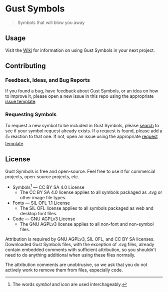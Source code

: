 # Gust Symbols

> Symbols that will blow you away

## Usage

Visit the [Wiki](https://github.com/CurbaiCode/Gust-Symbols/wiki/) for information on using Gust Symbols in your next project.

## Contributing

### Feedback, Ideas, and Bug Reports

If you found a bug, have feedback about Gust Symbols, or an idea on how to improve it, please open a new issue in this repo using the appropriate [issue template](https://github.com/CurbaiCode/Gust-Symbols/issues/new/choose/).

### Requesting Symbols

To request a new symbol to be included in Gust Symbols, please [search](https://github.com/CurbaiCode/Gust-Symbols/issues/) to see if your symbol request already exists. If a request is found, please add a 👍 reaction to that one. If not, open an issue using the appropriate [request template](https://github.com/CurbaiCode/Gust-Symbols/issues/new/choose/).

## License

Gust Symbols is free and open-source. Feel free to use it for commercial projects, open-source projects, etc.

 * Symbols[^1] — CC BY SA 4.0 License
   - The CC BY SA 4.0 license applies to all symbols packaged as .svg or other image file types.
 * Fonts — SIL OFL 1.1 License
   - The SIL OFL license applies to all symbols packaged as web and desktop font files.
 * Code — GNU AGPLv3 License
   - The GNU AGPLv3 license applies to all non-font and non-symbol files.

Attribution is required by GNU AGPLv3, SIL OFL, and CC BY SA licenses. Downloaded Gust Symbols files, with the exception of .svg files, already contain embedded comments with sufficient attribution, so you shouldn't need to do anything additional when using these files normally.

The attribution comments are unobtrusive, so we ask that you do not actively work to remove them from files, especially code.

[^1]: The words _symbol_ and _icon_ are used interchageably.
